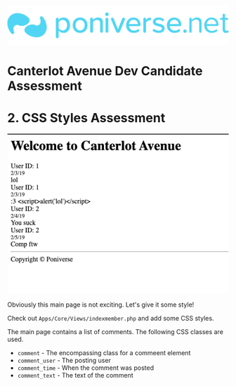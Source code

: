 ![Poniverse logo](../imgs/logo.png)

# Canterlot Avenue Dev Candidate Assessment

# 2. CSS Styles Assessment

![Plain layout](../imgs/2/1.png)

Obviously this main page is not exciting. Let's give it some style!

Check out `Apps/Core/Views/indexmember.php` and add some CSS styles.

The main page contains a list of comments. The following CSS classes are used.

- `comment` - The encompassing class for a commeent element
- `comment_user` - The posting user
- `comment_time` - When the comment was posted
- `comment_text` - The text of the comment